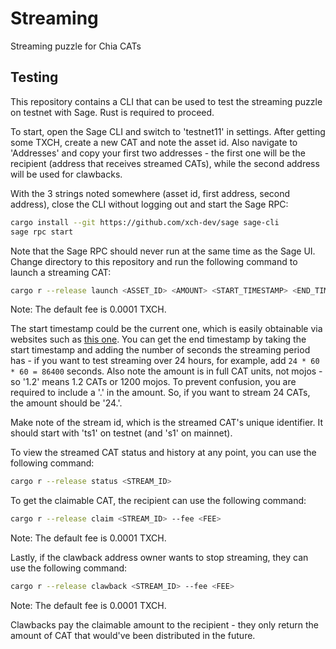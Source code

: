 # Streaming
Streaming puzzle for Chia CATs

## Testing

This repository contains a CLI that can be used to test the streaming puzzle on testnet with Sage. Rust is required to proceed.

To start, open the Sage CLI and switch to 'testnet11' in settings. After getting some TXCH, create a new CAT and note the asset id. Also navigate to 'Addresses' and copy your first two addresses - the first one will be the recipient (address that receives streamed CATs), while the second address will be used for clawbacks.

With the 3 strings noted somewhere (asset id, first address, second address), close the CLI without logging out and start the Sage RPC:

```bash
cargo install --git https://github.com/xch-dev/sage sage-cli
sage rpc start
```

Note that the Sage RPC should never run at the same time as the Sage UI. Change directory to this repository and run the following command to launch a streaming CAT:

```bash
cargo r --release launch <ASSET_ID> <AMOUNT> <START_TIMESTAMP> <END_TIMESTAMP> <RECIPIENT=FIRST ADDRESS> <CLAWBACK_ADDRESS=SECOND ADDRESS> --fee <FEE>
```

Note: The default fee is 0.0001 TXCH.

The start timestamp could be the current one, which is easily obtainable via websites such as [this one](https://www.unixtimestamp.com/). You can get the end timestamp by taking the start timestamp and adding the number of seconds the streaming period has - if you want to test streaming over 24 hours, for example, add `24 * 60 * 60 = 86400` seconds. Also note the amount is in full CAT units, not mojos - so '1.2' means 1.2 CATs or 1200 mojos. To prevent confusion, you are required to include a '.' in the amount. So, if you want to stream 24 CATs, the amount should be '24.'.

Make note of the stream id, which is the streamed CAT's unique identifier. It should start with 'ts1' on testnet (and 's1' on mainnet).

To view the streamed CAT status and history at any point, you can use the following command:

```bash
cargo r --release status <STREAM_ID>
```

To get the claimable CAT, the recipient can use the following command:

```bash
cargo r --release claim <STREAM_ID> --fee <FEE>
```

Note: The default fee is 0.0001 TXCH.

Lastly, if the clawback address owner wants to stop streaming, they can use the following command:

```bash
cargo r --release clawback <STREAM_ID> --fee <FEE>
```

Note: The default fee is 0.0001 TXCH.

Clawbacks pay the claimable amount to the recipient - they only return the amount of CAT that would've been distributed in the future.
